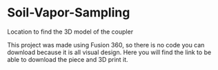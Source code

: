 # Soil-Vapor-Sampling
Location to find the 3D model of the coupler

This project was made using Fusion 360, so there is no code you can download because it is all visual design. Here you will find the link to be able to download the piece and 3D print it. 
